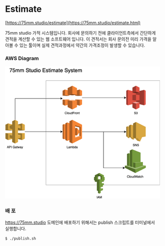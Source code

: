 # Estimate

[https://75mm.studio/estimate](https://75mm.studio/estimate.html)

75mm studio 가적 시스템입니다.
회사에 문의하기 전에 클라이언트측에서 간단하게 견적을 계산할 수 있는 웹 소프트웨어 입니다.
이 견적서는 회사 문의전 미리 가격을 알아볼 수 있는 툴이며 실제 견적과정에서 약간의 가격조정이 발생할 수 있습니다.

### AWS Diagram
![diagram](figures/75mmStudioEstimate.png)

### 배 포
https://75mm.studio 도메인에 배포하기 위해서는 publish 스크립트를 터미널에서 실행합니다.

```
$ ./publish.sh
```

